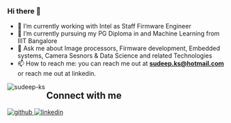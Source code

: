 ### Hi there 👋

<!--
**Sudeep-KS/Sudeep-ks** is a ✨ _special_ ✨ repository because its `README.md` (this file) appears on your GitHub profile.

Here are some ideas to get you started:

- 🔭 I’m currently working on ...
- 🌱 I’m currently learning ...
- 👯 I’m looking to collaborate on ...
- 🤔 I’m looking for help with ...
- 💬 Ask me about ...
- 📫 How to reach me: ...
- 😄 Pronouns: ...
- ⚡ Fun fact: ...
-->
- 🔭 I’m currently working with Intel as Staff Firmware Engineer
- 🌱 I’m currently pursuing my PG Diploma in and Machine Learning from IIIT Bangalore
- 💬 Ask me about Image processors, Firmware development, Embedded systems, Camera Sesnors & Data Science and related Technologies
- 📫 How to reach me: you can reach me out at **sudeep.ks@hotmail.com** or reach me out at linkedin.

<p><img align="left" src="https://github-readme-stats.vercel.app/api?username=sudeep-ks&show_icons=true&theme=transparent" alt="sudeep-ks" />
  
  ## Connect with me  
<div align="left">
<a href="https://github.com/sudeep-ks" target="_blank">
<img src=https://img.shields.io/badge/github-%2324292e.svg?&style=for-the-badge&logo=github&logoColor=white alt=github style="margin-bottom: 5px;" />
</a>
<a href="https://linkedin.com/in/kssudeep" target="_blank">
<img src=https://img.shields.io/badge/linkedin-%231E77B5.svg?&style=for-the-badge&logo=linkedin&logoColor=white alt=linkedin style="margin-bottom: 5px;" />
</a>
</div>   

<br/>  
